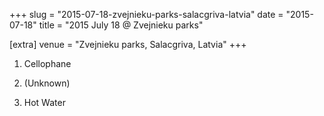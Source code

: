 +++
slug = "2015-07-18-zvejnieku-parks-salacgriva-latvia"
date = "2015-07-18"
title = "2015 July 18 @ Zvejnieku parks"

[extra]
venue = "Zvejnieku parks, Salacgriva, Latvia"
+++

 1. Cellophane

 2. (Unknown)
 3. Hot Water


